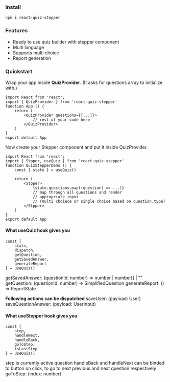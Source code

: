 ### Install

```
npm i react-quiz-stepper
```

### Features

<ul>
<li>Ready to use quiz builder with stepper component</li>
<li>Multi language</li>
<li>Supports multi choice</li>
<li>Report generation</li>
</ul>

### Quickstart

Wrap your app inside **QuizProvider**. (It asks for questions array to initialize with.)

```
import React from 'react';
import { QuizProvider } from 'react-quiz-stepper'
function App () {
	return (
		<QuizProvider questions={[...]}>
			// rest of your code here
		</QuizProvider>
	)
}
export default App
```

Now create your Stepper component and put it inside QuizProvider.

```
import React from 'react';
import { Stpper, useQuiz } from 'react-quiz-stepper'
function QuizStepperDemo () {
	const { state } = useQuiz()

	return (
		<Stpper>
			{state.questions.map((question) => ...)}
			// map through all questions and render
			// appropriate input
			// (multi choiece or single choice based on question.type)
		</Stpper>
	)
}
export default App
```

#### What useQuiz hook gives you

```
const {
	state,
	dispatch,
	getQuestion,
	getSavedAnswer,
	generateReport
} = useQuiz()
```

getSavedAnswer: (questionId: number) => number | number[] | ""
getQuestion: (questionId: number) => SimplifiedQuestion
generateReport: () => ReportState

**Following actions can be dispatched**
saveUser: (payload: User)
saveQuestionAnswer: (payload: UserInput)

#### What useStepper hook gives you

```
const {
	step,
	handleNext,
	handleBack,
	goToStep,
	isLastStep
} = useQuiz()
```

step is currently active question
handleBack and handleNext can be binded to button on click, to go to next previous and next question respectively
goToStep: (index: number)
